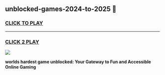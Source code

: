 
## unblocked-games-2024-to-2025 👋
<h3>
<a href="https://premium.freeplayer.one?title=unblocked-games-2024-to-2025&ref=14F">CLICK TO PLAY</a></h3>
<hr>

<h3>
<a href="https://premium.freeplayer.one?title=unblocked-games-2024-to-2025&ref=14F">CLICK 2 PLAY</a>
  
</h3>

<a href="https://premium.freeplayer.one?title=unblocked-games-2024-to-2025&ref=12F/"><img src="https://clearcache.store/games.png"></a>


**worlds hardest game unblocked: Your Gateway to Fun and Accessible Online Gaming**
